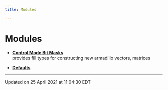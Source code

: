 ```yaml
---
title: Modules

---
```


# Modules







- **[Control Mode Bit Masks](/lds-ctrl-est/docs/api/modules/group__control__masks/)** <br>provides fill types for constructing new armadillo vectors, matrices 





- **[Defaults](/lds-ctrl-est/docs/api/modules/group__defaults/)** 





-------------------------------

Updated on 25 April 2021 at 11:04:30 EDT
